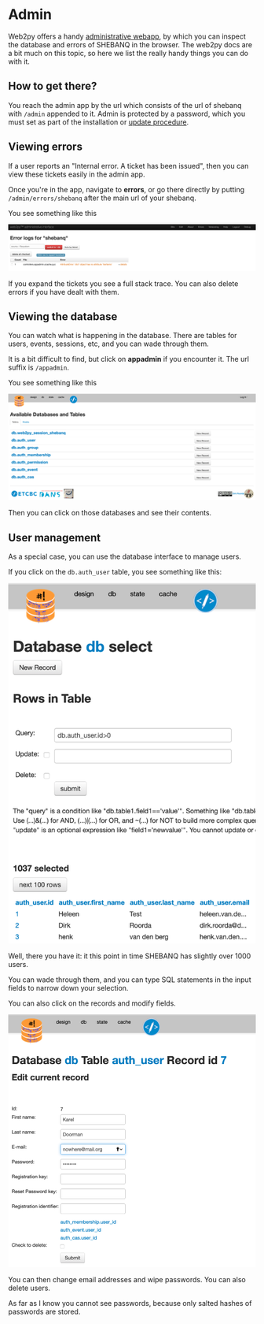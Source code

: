 # Admin

Web2py offers a handy [administrative webapp]({{web2pyAdmin}}), by which you can inspect
the database and errors of SHEBANQ in the browser.
The web2py docs are a bit much on this topic, so here we list
the really handy things you can do with it.

## How to get there?

You reach the admin app by the url which consists of the url of shebanq with
`/admin` appended to it. Admin is protected by a password, which you must set
as part of the installation or [update procedure](server.md#the-scripts).

## Viewing errors

If a user reports an "Internal error. A ticket has been issued", then you can
view these tickets easily in the admin app.

Once you're in the app, navigate to **errors**, or go there directly by putting
`/admin/errors/shebanq` after the main url of your shebanq.

You see something like this

![adminerrors](../images/adminerrors.png)

If you expand the tickets you see a full stack trace.
You can also delete errors if you have dealt with them.


## Viewing the database

You can watch what is happening in the database. 
There are tables for users, events, sessions, etc, and you can wade through them.

It is a bit difficult to find, but click on **appadmin** if you encounter it.
The url suffix is `/appadmin`.

You see something like this

![databases](../images/databases.png)

Then you can click on those databases and see their contents.

## User management

As a special case, you can use the database interface to manage users.

If you click on the `db.auth_user` table, you see something like this:

![users](../images/users.png)

Well, there you have it: it this point in time SHEBANQ has slightly over 1000 users.

You can wade through them, and you can type SQL statements in the input fields to narrow
down your selection.

You can also click on the records and modify fields.

![user](../images/user.png)

You can then change email addresses and wipe passwords.
You can also delete users.

As far as I know you cannot see passwords, because only salted hashes of passwords are stored.
